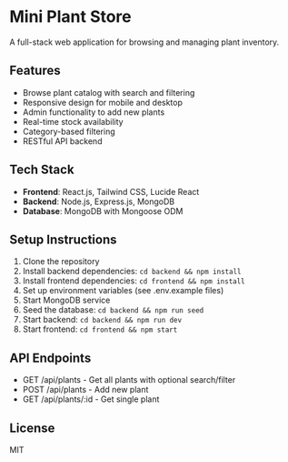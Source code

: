# Mini Plant Store

A full-stack web application for browsing and managing plant inventory.

## Features
- Browse plant catalog with search and filtering
- Responsive design for mobile and desktop
- Admin functionality to add new plants
- Real-time stock availability
- Category-based filtering
- RESTful API backend

## Tech Stack
- **Frontend**: React.js, Tailwind CSS, Lucide React
- **Backend**: Node.js, Express.js, MongoDB
- **Database**: MongoDB with Mongoose ODM

## Setup Instructions

1. Clone the repository
2. Install backend dependencies: `cd backend && npm install`
3. Install frontend dependencies: `cd frontend && npm install`
4. Set up environment variables (see .env.example files)
5. Start MongoDB service
6. Seed the database: `cd backend && npm run seed`
7. Start backend: `cd backend && npm run dev`
8. Start frontend: `cd frontend && npm start`

## API Endpoints
- GET /api/plants - Get all plants with optional search/filter
- POST /api/plants - Add new plant
- GET /api/plants/:id - Get single plant

## License
MIT
